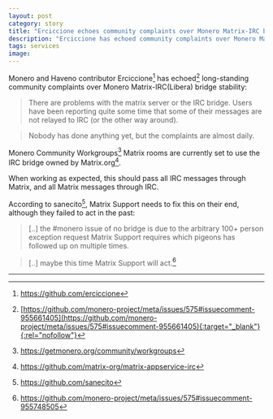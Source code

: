 ```yaml
---
layout: post
category: story
title: "Erciccione echoes community complaints over Monero Matrix-IRC bridge stability"
description: "Erciccione has echoed community complaints over Monero Matrix-IRC bridge stability."
tags: services
image: 
---
```


Monero and Haveno contributor Erciccione[^1] has echoed[^2] long-standing community complaints over Monero Matrix-IRC(Libera) bridge stability:

> There are problems with the matrix server or the IRC bridge. Users have been reporting quite some time that some of their messages are not relayed to IRC (or the other way around). 

> Nobody has done anything yet, but the complaints are almost daily.

Monero Community Workgroups[^3] Matrix rooms are currently set to use the IRC bridge owned by Matrix.org[^4]. 

When working as expected, this should pass all IRC messages through Matrix, and all Matrix messages through IRC.

According to sanecito[^5], Matrix Support needs to fix this on their end, although they failed to act in the past:

> [..] the #monero issue of no bridge is due to the arbitrary 100+ person exception request Matrix Support requires which pigeons has followed up on multiple times.

> [..] maybe this time Matrix Support will act.[^6]

---

[^1]: https://github.com/erciccione
[^2]: [https://github.com/monero-project/meta/issues/575#issuecomment-955661405](https://github.com/monero-project/meta/issues/575#issuecomment-955661405){:target="_blank"}{:rel="nofollow"}
[^3]: https://getmonero.org/community/workgroups
[^4]: https://github.com/matrix-org/matrix-appservice-irc
[^5]: https://github.com/sanecito
[^6]: https://github.com/monero-project/meta/issues/575#issuecomment-955748505
